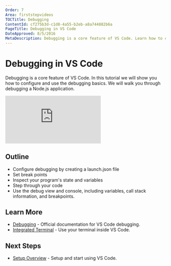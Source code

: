 ```yaml
---
Order: 7
Area: firststepvideos
TOCTitle: Debugging
ContentId: cf275b3d-c1d8-4a55-b2eb-a8a744882b6a
PageTitle: Debugging in VS Code
DateApproved: 8/5/2016
MetaDescription: Debugging is a core feature of VS Code. Learn how to configure and use debugging in VS Code. We will walk you through debugging a basic Node.js application. 
---
```


# Debugging in VS Code

Debugging is a core feature of VS Code. In this tutorial we will show you how to configure and use the debugging basics. We will walk you through debugging a Node.js application. 

<iframe src="https://www.youtube.com/embed/hvPuPi8iG_w?rel=0&amp;disablekb=0&amp;modestbranding=1&amp;showinfo=0" frameborder="0" allowfullscreen></iframe>

## Outline

* Configure debugging by creating a launch.json file
* Set break points
* Inspect your program's state and variables
* Step through your code
* Use the debug view and console, including variables, call stack information, and breakpoints. 

## Learn More

* [Debugging](/docs/editor/debugging) - Official documentation for VS Code debugging.
* [Integrated Terminal](/docs/editor/integrated-terminal) - Use your terminal inside VS Code. 

## Next Steps

* [Setup Overview](/docs/setup/setup-overview) - Setup and start using VS Code.
